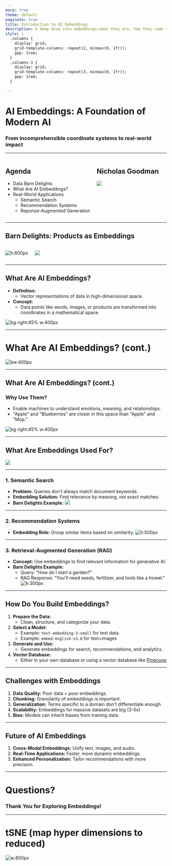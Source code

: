 ```yaml
---
marp: true
theme: default
paginate: true
title: Introduction to AI Embeddings
description: A deep dive into embeddings—what they are, how they came to be, and their powerful applications.
style: |
  .columns {
    display: grid;
    grid-template-columns: repeat(2, minmax(0, 1fr));
    gap: 1rem;
  }
  .columns-3 {
    display: grid;
    grid-template-columns: repeat(3, minmax(0, 1fr));
    gap: 1rem;
  }

---
```


# AI Embeddings: A Foundation of Modern AI
### From incomprehensible coordinate systems to real-world impact

<!-- Speaker Notes:
Welcome! This session is all about AI embeddings. We’ll unravel what they are, take a brief look at their origins, and explore their wide range of applications. Throughout, we’ll use examples from the "Barn Delights" store to keep things practical and relatable.
-->

---
<div class="columns">
<div>

## Agenda

- Data Barn Delights
- What Are AI Embeddings?
- Real-World Applications
  - Semantic Search
  - Recommendation Systems
  - Reponse-Augmented Generation
</div>
<div>

## Nicholas Goodman

![](ngoodman_headshot.png)

</div>
</div>


---

## Barn Delights: Products as Embeddings

<div class="columns">
<div>

![h:600px](dbd_overview.png)

</div>
<div>

![](dbd_embeddings.png)

</div>
</div>


---
<div class="grid grid-cols-2 gap-4">
<div>

## What Are AI Embeddings?

- **Definition:** 
  - Vector representations of data in high-dimensional space.
- **Concept:**
  - Data points like words, images, or products are transformed into coordinates in a mathematical space.

</div>
<div>

![bg right:45% w:400px](vectors.png)

</div>
</div>

---
# What Are AI Embeddings? (cont.)

![bw:400px](embedding_overview.png)

---

## What Are AI Embeddings? (cont.)

<div class="grid grid-cols-2 gap-4">
<div>

### Why Use Them?
- Enable machines to understand emotions, meaning, and relationships.
- "Apple" and "Blueberries" are closer in this space than "Apple" and "Mop."

</div>
<div>

![bg right:45% w:400px](embedding_distance.png)

</div>
</div>

<!-- Speaker Notes:
Think of embeddings as a map where "apple" and "orange" are neighbors, while "mop" is in a different neighborhood.
-->




---

## What Are Embeddings Used For?

![](what_is_it_good_for.png)
<!-- 
<div class="columns-3">
  <div>Semantic Search </div>
  <div> Recommenedation Systems </div>
  <div>Retrieval-Augmented Generation</div>
</div>
-->

---


### 1. Semantic Search
- **Problem:** Queries don’t always match document keywords.
- **Embedding Solution:** Find relevance by meaning, not exact matches.
- **Barn Delights Example:**
![](scrub_my_floors.png)

<!-- Speaker Notes:
Semantic search uses embeddings to understand the meaning behind queries. For example, if you search "scrub my floors," embeddings ensure the system finds mops, sponges, and cleaners, even if "scrub" isn’t in the product descriptions.
-->

---

### 2. Recommendation Systems
- **Embedding Role:** Group similar items based on similarity.
![h:500px](window_cleaner_recommendations.png)


---

### 3. Retrieval-Augmented Generation (RAG)
- **Concept:** Use embeddings to find relevant information for generative AI.
- **Barn Delights Example:**
  - Query: “How do I start a garden?”
  - RAG Response: "You'll need seeds, fertilizer, and tools like a trowel."
  ![h:300px](rag.png)

---

## How Do You Build Embeddings?

1. **Prepare the Data:**
   - Clean, structure, and categorize your data.
2. **Select a Model:**
   - Example: `text-embedding-3-small` for text data.
   - Example: `embed-english-v3.0` for text+images
3. **Generate and Use:**
   - Generate embeddings for search, recommendations, and analytics.
4. **Vector Database:**
    - Either in your own database or using a vector database like [Pinecone](https://www.pinecone.io/)

---

## Challenges with Embeddings

1. **Data Quality:** Poor data = poor embeddings.
2. **Chunking:** Granularity of embeddings is important.
2. **Generalization:** Terms specific to a domain don't differentiate enough
2. **Scalability:** Embeddings for massive datasets are big (3-5x)
3. **Bias:** Models can inherit biases from training data.


---

## Future of AI Embeddings

1. **Cross-Modal Embeddings:** Unify text, images, and audio.
2. **Real-Time Applications:** Faster, more dynamic embeddings.
3. **Enhanced Personalization:** Tailor recommendations with more precision.


---

# Questions?
### Thank You for Exploring Embeddings!


--- 
# tSNE (map hyper dimensions to reduced)

![w:800px](tsne.png)